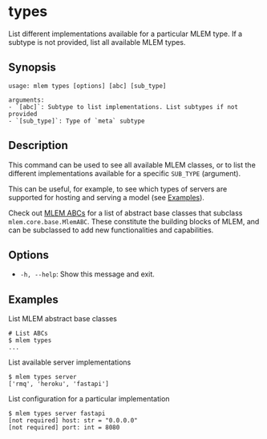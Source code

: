 # types

List different implementations available for a particular MLEM type. If a
subtype is not provided, list all available MLEM types.

## Synopsis

```usage
usage: mlem types [options] [abc] [sub_type]

arguments:
- `[abc]`: Subtype to list implementations. List subtypes if not provided
- `[sub_type]`: Type of `meta` subtype
```

## Description

This command can be used to see all available MLEM classes, or to list the
different implementations available for a specific `SUB_TYPE` (argument).

This can be useful, for example, to see which types of servers are supported for
hosting and serving a model (see [Examples](#examples)).

Check out [MLEM ABCs](/doc/user-guide/mlem-abcs) for a list of abstract base
classes that subclass `mlem.core.base.MlemABC`. These constitute the building
blocks of MLEM, and can be subclassed to add new functionalities and
capabilities.

## Options

- `-h, --help`: Show this message and exit.

## Examples

List MLEM abstract base classes

```cli
# List ABCs
$ mlem types
...
```

List available server implementations

```cli
$ mlem types server
['rmq', 'heroku', 'fastapi']
```

List configuration for a particular implementation

```cli
$ mlem types server fastapi
[not required] host: str = "0.0.0.0"
[not required] port: int = 8080
```

